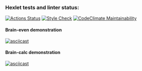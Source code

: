 ### Hexlet tests and linter status:
[![Actions Status](https://github.com/RiaRiver/frontend-project-lvl1/workflows/hexlet-check/badge.svg)](https://github.com/RiaRiver/frontend-project-lvl1/actions)
[![Style Check](https://github.com/RiaRiver/frontend-project-lvl1/actions/workflows/style-check.yml/badge.svg)](https://github.com/RiaRiver/frontend-project-lvl1/actions/workflows/style-check.yml)
[![CodeClimate Maintainability](https://api.codeclimate.com/v1/badges/b799baf6bbb9ba189a80/maintainability)](https://codeclimate.com/github/RiaRiver/frontend-project-lvl1/maintainability)

#### Brain-even demonstration
[![asciicast](https://asciinema.org/a/Cj00bUm1GWmv6RTWNNkt7ASIS.svg)](https://asciinema.org/a/Cj00bUm1GWmv6RTWNNkt7ASIS)

#### Brain-calc demonstration
[![asciicast](https://asciinema.org/a/0qI5jQRqoHq0gBO9QAwTce0rN.svg)](https://asciinema.org/a/0qI5jQRqoHq0gBO9QAwTce0rN)
